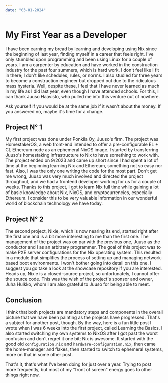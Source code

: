 ```yaml
---
date: "03-01-2024"
---
```


# My First Year as a Developer

I have been earning my bread by learning and developing using Nix since the beginning of last year, finding myself in a career that feels right. I've only stumbled upon programming and been using Linux for a couple of years. I am a carpenter by education and have worked in the construction industry for the past four summers, which is hard work. I don't feel like I fit in there; I don't like schedules, rules, or norms. I also studied for three years to become a construction engineer but dropped out due to the ridiculous mass hysteria. Well, despite these, I feel that I have never learned as much in my life as I did last year, even though I have attended schools. For this, I can thank Juuso Haavisto, who pulled me into this venture out of nowhere.

Ask yourself if you would be at the same job if it wasn't about the money. If you answered no, maybe it's time for a change.

## Project N° 1

My first project was done under Ponkila Oy, Juuso's firm. The project was HomestakerOS, a web front-end intended to offer a pre-configurable EL + CL Ethereum node as an ephemeral NixOS image. I started by transferring Juuso's homestaking infrastructure to Nix to have something to work with. The project ended on 9/2023 and came up short since I had spent a lot of time at the beginning learning Nix and Ethereum, something not so easy nor fast. Also, I was the only one writing the code for the most part. Don't get me wrong, Juuso was very much involved and directed the project throughout, and we had a frontend developer working for us for a couple of weeks. Thanks to this project, I got to learn Nix full time while gaining a lot of basic knowledge about Nix, NixOS, and cryptocurrencies, especially Ethereum. I consider this to be very valuable information in our wonderful world of blockchain technology we have today.

## Project N° 2

The second project, Nixie, which is now nearing its end, started right after the first one and is a bit more interesting to me than the first one. The management of the project was on par with the previous one, Juuso as the conductor and I as an arbitrary programmer. The goal of this project was to make PXE server configurations for the Nix operating system. This resulted in a module that simplifies the process of setting up and managing network-based boot environments. I won't bother going into detail on this one. I suggest you go take a look at the showcase repository if you are interested. Heads up, Nixie is a closed-source project, so unfortunately, I cannot offer the source code. This was the wish of the project's sponsor and owner, Juha Hulkko, whom I am also grateful to Juuso for being able to meet.

## Conclusion

I think that both projects are mandatory steps and components in the overall picture that we have been painting as the projects have progressed. That's a subject for another post, though. By the way, here is a fun little post I wrote when I was 6 weeks into the first project, called Learning the Basics. I also started switching my own systems to NixOS after I got past the worst confusion and don't regret it one bit; Nix is awesome. It started with the good old `configuration.nix` and `hardware-configuration.nix`, then came the home-manager and flakes, then started to switch to ephemeral systems, more on that in some other post.

That's it, that's what I've been doing for just over a year. Trying to post more frequently, but most of my "front of screen" energy goes to other things right now.


